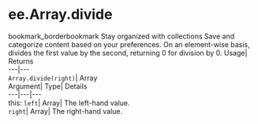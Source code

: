  
#  ee.Array.divide
bookmark_borderbookmark Stay organized with collections  Save and categorize content based on your preferences. 
On an element-wise basis, divides the first value by the second, returning 0 for division by 0. 
Usage| Returns  
---|---  
`Array.divide(right)`| Array  
Argument| Type| Details  
---|---|---  
this: `left`| Array| The left-hand value.  
`right`| Array| The right-hand value.  
